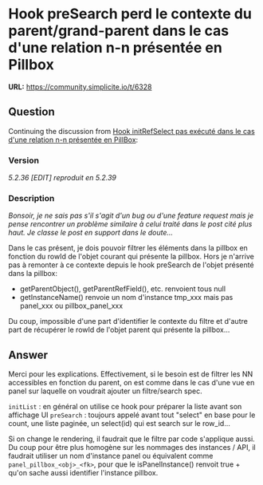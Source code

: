 # Hook preSearch perd le contexte du parent/grand-parent dans le cas d'une relation n-n présentée en Pillbox

**URL:** https://community.simplicite.io/t/6328

## Question
Continuing the discussion from [Hook initRefSelect pas exécuté dans le cas d&#x27;une relation n-n présentée en PillBox](https://community.simplicite.io/t/hook-initrefselect-pas-execute-dans-le-cas-dune-relation-n-n-presentee-en-pillbox/1489/6):

### Version

*5.2.36 [EDIT] reproduit en 5.2.39*

### Description

*Bonsoir, je ne sais pas s'il s'agit d'un bug ou d'une feature request mais je pense rencontrer un problème similaire à celui traité dans le post cité plus haut. Je classe le post en support dans le doute...*

Dans le cas présent, je dois pouvoir filtrer les éléments dans la pillbox en fonction du rowId de l'objet courant qui présente la pillbox. Hors je n'arrive pas à remonter à ce contexte depuis le hook preSearch de l'objet présenté dans la pillbox:
- getParentObject(), getParentRefField(), etc. renvoient tous null
- getInstanceName() renvoie un nom d'instance tmp_xxx mais pas panel_xxx ou pillbox_panel_xxx

Du coup, impossible d'une part d'identifier le contexte du filtre et d'autre part de récupérer le rowId de l'objet parent qui présente la pillbox...

## Answer
Merci pour les explications.
Effectivement, si le besoin est de filtrer les NN accessibles en fonction du parent, on est comme dans le cas d'une vue en panel sur laquelle on voudrait ajouter un filtre/search spec.

`initList` : en général on utilise ce hook pour préparer la liste avant son affichage UI
`preSearch` : toujours appelé avant tout "select" en base pour le count, une liste paginée, un select(id) qui est search sur le row_id...

Si on change le rendering, il faudrait que le filtre par code s'applique aussi.
Du coup pour être plus homogène sur les nommages des instances / API, il faudrait utiliser un nom d'instance panel ou équivalent comme `panel_pillbox_<obj>_<fk>`, pour que le isPanelInstance() renvoit true + qu'on sache aussi identifier l'instance pillbox.
